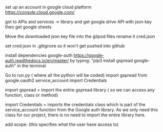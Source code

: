 set up an account in google cloud platform
https://console.cloud.google.com/

got to APIs and services -> library and get google drive API with json key
then get google sheets

Move the downloaded json key file into the gitpod files
rename it cred.json

set cred.json in .gitignore so it won't get pushed into github

install dependencies google-auth
https://google-auth.readthedocs.io/en/master/
by typing: "pip3 install gspread google-auth" in the terminal

Go to run.py ( where all the python will be coded)
import gspread from google.oauth2.service_account import Credentials

import gspread = import the entire gspread library ( so we can access any function, class or method)

import Credentials = imports the credentials class which is part of the service_account  function from the Google auth library. As we only need this class for our project, there is no need to import the entire library here.

add scope: (this specifies what the user have access to)
